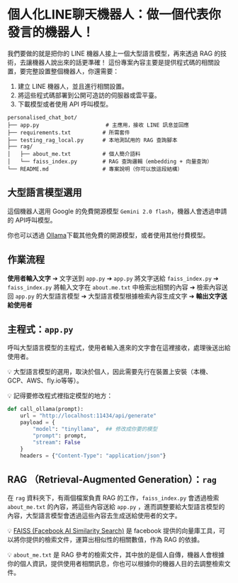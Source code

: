 # 個人化LINE聊天機器人：做一個代表你發言的機器人！
我們要做的就是把你的 LINE 機器人接上一個大型語言模型，再來透過 RAG 的技術，去讓機器人說出來的話更準確！
這份專案內容主要是提供程式碼的相關設置，要完整設置整個機器人，你還需要：

1. 建立 LINE 機器人，並且進行相關設置。
2. 將這些程式碼部署到公開可造訪的伺服器或雲平臺。
3. 下載模型或者使用 API 呼叫模型。
```
personalised_chat_bot/
├── app.py                     # 主應用，接收 LINE 訊息並回應
├── requirements.txt          # 所需套件
├── testing_rag_local.py      # 本地測試用的 RAG 查詢腳本
├── rag/
│   ├── about_me.txt          # 個人簡介語料
│   └── faiss_index.py        # RAG 查詢邏輯（embedding + 向量查詢）
└── README.md                 # 專案說明（你可以放這段結構）
```

## 大型語言模型選用

這個機器人選用 Google 的免費開源模型 `Gemini 2.0 flash`，機器人會透過申請的 API呼叫模型。

你也可以透過 [Ollama](https://ollama.com/)下載其他免費的開源模型，或者使用其他付費模型。



<!-- *雖然模型效果很差，但在成本考量之下，我們可以先用簡單的模型熟悉流程，後面也可以再換成其他模型～* -->

## 作業流程
**使用者輸入文字** ➔ 文字送到 `app.py` ➔ `app.py` 將文字送給 `faiss_index.py` ➔ `faiss_index.py` 將輸入文字在 `about.me.txt`  中檢索出相關的內容 ➔ 檢索內容送回 `app.py` 的大型語言模型 ➔ 大型語言模型根據檢索內容生成文字 ➔ **輸出文字送給使用者**

## 主程式：`app.py`
呼叫大型語言模型的主程式，使用者輸入進來的文字會在這裡接收，處理後送出給使用者。

💡 大型語言模型的選用，取決於個人，因此需要先行在裝置上安裝（本機、GCP、AWS、fly.io等等）。

💡 記得要修改程式裡指定模型的地方：

```python
def call_ollama(prompt):
    url = "http://localhost:11434/api/generate"
    payload = {
	    "model": "tinyllama",  ## 修改成你要的模型
        "prompt": prompt,
        "stream": False
    }
    headers = {"Content-Type": "application/json"}
```

## RAG （Retrieval-Augmented Generation）：`rag`
在 `rag` 資料夾下，有兩個檔案負責 RAG 的工作，`faiss_index.py` 會透過檢索 `about_me.txt` 的內容，將這些內容送給 `app.py` ，進而調整要給大型語言模型的內容，大型語言模型會透過這些內容去生成送給使用者的文字。

💡 [FAISS (Facebook AI Similarity Search)]('faiss.ai') 是 facebook 提供的向量庫工具，可以將你提供的檢索文件，運算出相似性的相關數值，作為 RAG 的依據。

💡 `about_me.txt` 是 RAG 參考的檢索文件，其中放的是個人自傳，機器人會根據你的個人資訊，提供使用者相關訊息，你也可以根據你的機器人目的去調整檢索文件。




